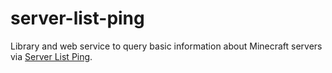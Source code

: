 # server-list-ping

Library and web service to query basic information about Minecraft servers via
[Server List Ping].

[Server List Ping]: https://wiki.vg/Server_List_Ping
